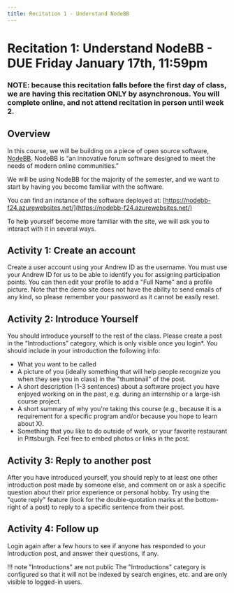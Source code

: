 ```yaml
---
title: Recitation 1 - Understand NodeBB 
---
```


# Recitation 1: Understand NodeBB - DUE Friday January 17th, 11:59pm
### NOTE: because this recitation falls before the first day of class, we are having this recitation ONLY by asynchronous.  You will complete online, and not attend recitation in person until week 2.

## Overview

In this course, we will be building on a piece of open source software, [NodeBB](https://nodebb.org/). NodeBB is “an innovative forum software designed to meet the needs of modern online communities.” 

We  will be using NodeBB for the majority of the semester, and we want to start by having you become familiar with the software. 

You can find an instance of the software deployed at: [https://nodebb-f24.azurewebsites.net/](https://nodebb-f24.azurewebsites.net/)

To help yourself become more familiar with the site, we will ask you to interact with it in several ways. 


## Activity 1: Create an account

Create a user account using your Andrew ID as the username. You must use your Andrew ID for us to be able to identify you for assigning participation points. You can then edit your profile to add a "Full Name" and a profile picture. Note that the demo site does not have the ability to send emails of any kind, so please remember your password as it cannot be easily reset.


## Activity 2: Introduce Yourself 
You should introduce yourself to the rest of the class.  Please create a post in the “Introductions” category, which is only visible once you login*. You should include in your introduction the following info:

- What you want to be called
- A picture of you (ideally something that will help people recognize you when they see you in class) in the "thumbnail" of the post.
- A short description (1-3 sentences) about a software project you have enjoyed working on in the past, e.g. during an internship or a large-ish course project. 
- A short summary of why you're taking this course (e.g., because it is a requirement for a specific program and/or because you hope to learn about X).
- Something that you like to do outside of work, or your favorite restaurant in Pittsburgh. Feel free to embed photos or links in the post.



## Activity 3: Reply to another post
After you have introduced yourself, you should reply to at least one other introduction post made by someone else, and comment on or ask a specific question about their prior experience or personal hobby. Try using the "quote reply" feature (look for the double-quotation marks at the bottom-right of a post) to reply to a specific sentence from their post.

## Activity 4: Follow up

Login again after a few hours to see if anyone has responded to your Introduction post, and answer their questions, if any.


!!! note "Introductions" are not public
    The "Introductions" category is configured so that it will not be indexed by search engines, etc. and are only visible to logged-in users.


